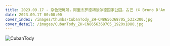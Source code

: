 ```yaml
---
title: 2023.09.17 - 杂色短尾鴗，阿里杰罗德胡波尔德国家公园，古巴 (© Bruno D'Amicis/Minden Pictures)
date: 2023.09.17 00:00:00
cover_index: /images/thumbs/CubanTody_ZH-CN8656368705_533x300.jpg
cover_detail: /images/CubanTody_ZH-CN8656368705_1920x1080.jpg
---
```


![CubanTody](/images/CubanTody_ZH-CN8656368705_1920x1080.jpg)
